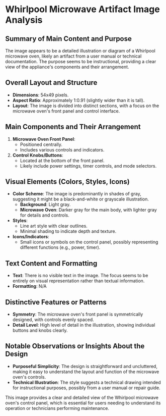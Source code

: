 # Whirlpool Microwave Artifact Image Analysis

## Summary of Main Content and Purpose
The image appears to be a detailed illustration or diagram of a Whirlpool microwave oven, likely an artifact from a user manual or technical documentation. The purpose seems to be instructional, providing a clear view of the appliance's components and their arrangement.

## Overall Layout and Structure
- **Dimensions**: 54x49 pixels.
- **Aspect Ratio**: Approximately 1:0.91 (slightly wider than it is tall).
- **Layout**: The image is divided into distinct sections, with a focus on the microwave oven's front panel and control interface.

## Main Components and Their Arrangement
1. **Microwave Oven Front Panel**:
   - Positioned centrally.
   - Includes various controls and indicators.
2. **Control Knobs/Buttons**:
   - Located at the bottom of the front panel.
   - Likely include power settings, timer controls, and mode selectors.

## Visual Elements (Colors, Styles, Icons)
- **Color Scheme**: The image is predominantly in shades of gray, suggesting it might be a black-and-white or grayscale illustration.
  - **Background**: Light gray.
  - **Microwave Oven**: Darker gray for the main body, with lighter gray for details and controls.
- **Styles**:
  - Line art style with clear outlines.
  - Minimal shading to indicate depth and texture.
- **Icons/Indicators**:
  - Small icons or symbols on the control panel, possibly representing different functions (e.g., power, timer).

## Text Content and Formatting
- **Text**: There is no visible text in the image. The focus seems to be entirely on visual representation rather than textual information.
- **Formatting**: N/A

## Distinctive Features or Patterns
- **Symmetry**: The microwave oven's front panel is symmetrically designed, with controls evenly spaced.
- **Detail Level**: High level of detail in the illustration, showing individual buttons and knobs clearly.

## Notable Observations or Insights About the Design
- **Purposeful Simplicity**: The design is straightforward and uncluttered, making it easy to understand the layout and function of the microwave oven's controls.
- **Technical Illustration**: The style suggests a technical drawing intended for instructional purposes, possibly from a user manual or repair guide.

This image provides a clear and detailed view of the Whirlpool microwave oven's control panel, which is essential for users needing to understand its operation or technicians performing maintenance.